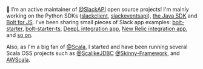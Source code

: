 👋 I’m an active maintainer of [@SlackAPI](http://github.com/slackapi) open source projects! I'm mainly working on the Python SDKs ([slackclient](https://github.com/slackapi/python-slackclient), [slackeventsapi](https://github.com/slackapi/python-slack-events-api)), [the Java SDK](https://github.com/slackapi/java-slack-sdk) and [Bolt for JS](https://github.com/slackapi/bolt-js).
I've been sharing small pieces of Slack app examples: [bolt-starter](https://github.com/seratch/bolt-starter), [bolt-starter-ts](https://github.com/seratch/bolt-starter-ts), [DeepL integration app](https://github.com/seratch/deepl-for-slack), [New Relic integration app](https://github.com/seratch/new-relic-dashboard-in-slack), and [so on](https://github.com/seratch?tab=repositories&q=slack&type=source).

Also, as I'm a big fan of [@Scala](https://github.com/scala), I started and have been running several Scala OSS projects such as [@ScalikeJDBC](http://github.com/scalikejdbc) [@Skinny-Framework](https://github.com/skinny-framework), and [AWScala](https://github.com/seratch/AWScala).

<!--
**seratch/seratch** is a ✨ _special_ ✨ repository because its `README.md` (this file) appears on your GitHub profile.

Here are some ideas to get you started:

- 🔭 I’m currently working on ...
- 🌱 I’m currently learning ...
- 👯 I’m looking to collaborate on ...
- 🤔 I’m looking for help with ...
- 💬 Ask me about ...
- 📫 How to reach me: ...
- 😄 Pronouns: ...
- ⚡ Fun fact: ...
-->
